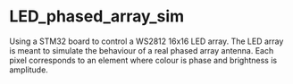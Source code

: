 # LED_phased_array_sim
Using a STM32 board to control a WS2812 16x16 LED array. The LED array is meant to simulate the behaviour of a real phased array antenna. Each pixel corresponds to an element where colour is phase and brightness is amplitude.
